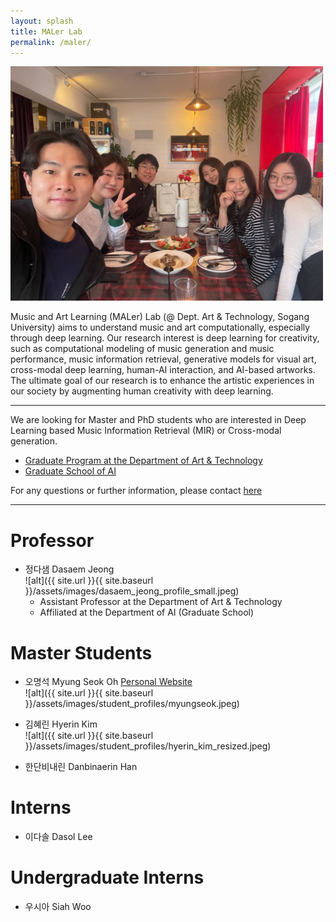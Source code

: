 ```yaml
---
layout: splash
title: MALer Lab
permalink: /maler/
---
```

[<img src="/assets/images/lab_members.jpg" width="500"/>](image.png)


Music and Art Learning (MALer) Lab (@ Dept. Art & Technology, Sogang University) aims to understand music and art computationally, especially through deep learning. Our research interest is deep learning for creativity, such as computational modeling of music generation and music performance, music information retrieval, generative models for visual art, cross-modal deep learning, human-AI interaction, and AI-based artworks. The ultimate goal of our research is to enhance the artistic experiences in our society by augmenting human creativity with deep learning.

---
We are looking for Master and PhD students who are interested in Deep Learning based Music Information Retrieval (MIR) or Cross-modal generation. 

- [Graduate Program at the Department of Art & Technology](http://creative.sogang.ac.kr/at_graduate_20161017/)
- [Graduate School of AI](https://ai.sogang.ac.kr/ai/index_new.html)

For any questions or further information, please contact [here](mailto:dasaemj@sogang.ac.kr)

---


# Professor
- 정다샘 Dasaem Jeong<br />
![alt]({{ site.url }}{{ site.baseurl }}/assets/images/dasaem_jeong_profile_small.jpeg) 
	- Assistant Professor at the Department of Art & Technology
	- Affiliated at the Department of AI (Graduate School)


# Master Students
- 오명석 Myung Seok Oh [Personal Website](https://hearenzo.com/) <br />
![alt]({{ site.url }}{{ site.baseurl }}/assets/images/student_profiles/myungseok.jpeg) <br />

- 김혜린 Hyerin Kim <br/>
![alt]({{ site.url }}{{ site.baseurl }}/assets/images/student_profiles/hyerin_kim_resized.jpeg) <br />

- 한단비내린 Danbinaerin Han


# Interns
- 이다솔 Dasol Lee

# Undergraduate Interns
- 우시아 Siah Woo
